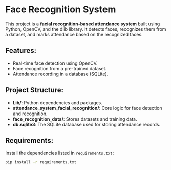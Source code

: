 # Face Recognition System

This project is a **facial recognition-based attendance system** built using Python, OpenCV, and the dlib library. It detects faces, recognizes them from a dataset, and marks attendance based on the recognized faces.

## Features:
- Real-time face detection using OpenCV.
- Face recognition from a pre-trained dataset.
- Attendance recording in a database (SQLite).

## Project Structure:
- **Lib/**: Python dependencies and packages.
- **attendance_system_facial_recognition/**: Core logic for face detection and recognition.
- **face_recognition_data/**: Stores datasets and training data.
- **db.sqlite3**: The SQLite database used for storing attendance records.

## Requirements:
Install the dependencies listed in `requirements.txt`:
```bash
pip install -r requirements.txt
